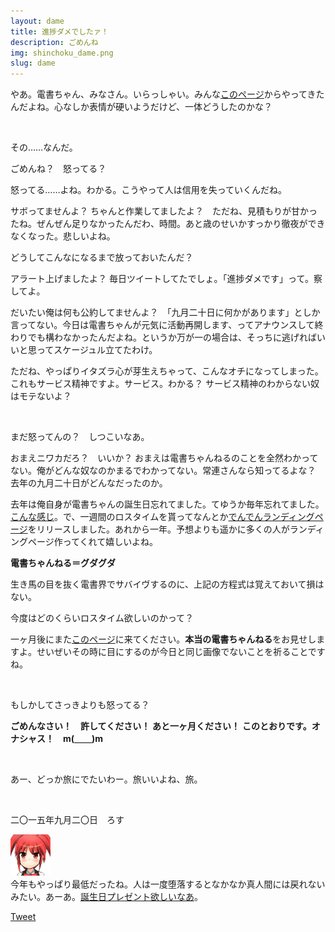 ```yaml
---
layout: dame
title: 進捗ダメでしたァ！
description: ごめんね
img: shinchoku_dame.png
slug: dame
---
```


<p class="font-sans lead">やあ。電書ちゃん、みなさん。いらっしゃい。みんな<a href="/notice2015/">このページ</a>からやってきたんだよね。心なしか表情が硬いようだけど、一体どうしたのかな？</p>

<p><br /></p>

<p>その……なんだ。</p>

<p>ごめんね？　怒ってる？</p>

<p>怒ってる……よね。わかる。こうやって人は信用を失っていくんだね。</p>

<p>サボってませんよ？ ちゃんと作業してましたよ？　ただね、見積もりが甘かったね。ぜんぜん足りなかったんだわ、時間。あと歳のせいかすっかり徹夜ができなくなった。悲しいよね。</p>

<p>どうしてこんなになるまで放っておいたんだ？</p>

<p>アラート上げましたよ？ 毎日ツイートしてたでしょ。「進捗ダメです」って。察してよ。</p>

<p>だいたい俺は何も公約してませんよ？　「九月二十日に何かがあります」としか言ってない。今日は電書ちゃんが元気に活動再開します、ってアナウンスして終わりでも構わなかったんだよね。というか万が一の場合は、そっちに逃げればいいと思ってスケージュル立てたわけ。</p>

<p>ただね、やっぱりイタズラ心が芽生えちゃって、こんなオチになってしまった。これもサービス精神ですよ。サービス。わかる？ サービス精神のわからない奴はモテないよ？</p>

<p><br /></p>

<p>まだ怒ってんの？　しつこいなあ。</p>

<p>おまえニワカだろ？　いいか？ おまえは電書ちゃんねるのことを全然わかってない。俺がどんな奴なのかまるでわかってない。常連さんなら知ってるよな？ 去年の九月二十日がどんなだったのか。</p>

<p>去年は俺自身が電書ちゃんの誕生日忘れてました。てゆうか毎年忘れてました。<a class="font-sans" href="http://lp.denshochan.com/2014birthday.html">こんな感じ</a>。で、一週間のロスタイムを貰ってなんとか<a class="font-sans" href="http://lp.denshochan.com/">でんでんランディングページ</a>をリリースしました。あれから一年。予想よりも遥かに多くの人がランディングページ作ってくれて嬉しいよね。</p>

<p class="text-center"><b class="font-sans">電書ちゃんねる＝グダグダ</b></p>

<p>生き馬の目を抜く電書界でサバイヴするのに、上記の方程式は覚えておいて損はない。</p>

<p>今度はどのくらいロスタイム欲しいのかって？</p>

<p>一ヶ月後にまた<a href="denshochan.com/notice2015/">このページ</a>に来てください。<b class="font-sans">本当の電書ちゃんねる</b>をお見せしますよ。せいぜいその時に目にするのが今日と同じ画像でないことを祈ることですね。</p>

<p><br /></p>

<p>もしかしてさっきよりも怒ってる？</p>

<p><b class="font-sans">ごめんなさい！</b>　<b class="font-sans">許してください！</b> <b class="font-sans">あと一ヶ月ください！</b> <b class="font-sans">このとおりです。</b><b class="font-sans">オナシャス！　m(＿＿)m</b></p>

<p><br /></p>

<p>あー、どっか旅にでたいわー。旅いいよね、旅。</p>

<p><br /></p>

<p class="text-right">二〇一五年九月二〇日　ろす</p>

<div class="media font-sans m-t-lg">
                <div style="margin-right: 10px;" class="pull-left"><img style="width: 64px;" src="/img/denshochan_20101213_face.png" alt="" class="media-object img-circle"></div>
                <div class="media-body">
                  <div class="card card-block">
                  今年もやっぱり最低だったね。人は一度堕落するとなかなか真人間には戻れないみたい。あーあ。<a href="http://www.amazon.co.jp/registry/wishlist/CHV76NOX7UD">誕生日プレゼント欲しいなあ<a/>。
                  </div>
                </div>
</div> 

<p class="m-t-md lead text-center"><a href="https://twitter.com/share" class="twitter-share-button" data-via="denshochan" data-size="large" data-hashtags="電書ちゃんねる #これはひどい">Tweet</a>
<script>!function(d,s,id){var js,fjs=d.getElementsByTagName(s)[0],p=/^http:/.test(d.location)?'http':'https';if(!d.getElementById(id)){js=d.createElement(s);js.id=id;js.src=p+'://platform.twitter.com/widgets.js';fjs.parentNode.insertBefore(js,fjs);}}(document, 'script', 'twitter-wjs');</script></p>

